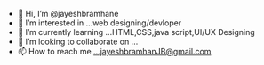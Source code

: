 - 👋 Hi, I’m @jayeshbramhane
- 👀 I’m interested in ...web designing/devloper
- 🌱 I’m currently learning ...HTML,CSS,java script,UI/UX Designing
- 💞️ I’m looking to collaborate on ...
- 📫 How to reach me ...jayeshbramhanJB@gmail.com 

<!---
jayeshbramhane/jayeshbramhane is a ✨ special ✨ repository because its `README.md` (this file) appears on your GitHub profile.
You can click the Preview link to take a look at your changes.
--->

